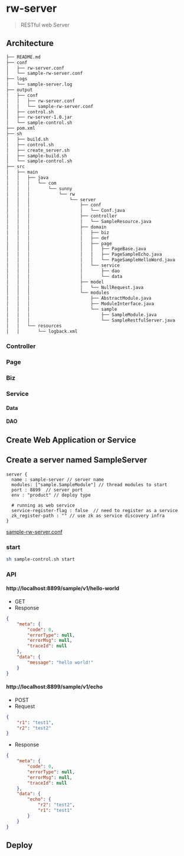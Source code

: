# rw-server
>  RESTful web Server

## Architecture
```md
├── README.md
├── conf
│   ├── rw-server.conf
│   └── sample-rw-server.conf
├── logs
│   └── sample-server.log
├── output
│   ├── conf
│   │   ├── rw-server.conf
│   │   └── sample-rw-server.conf
│   ├── control.sh
│   ├── rw-server-1.0.jar
│   └── sample-control.sh
├── pom.xml
├── sh
│   ├── build.sh
│   ├── control.sh
│   ├── create_server.sh
│   ├── sample-build.sh
│   └── sample-control.sh
├── src
│   ├── main
│   │   ├── java
│   │   │   └── com
│   │   │       └── sunny
│   │   │           └── rw
│   │   │               └── server
│   │   │                   ├── conf
│   │   │                   │   └── Conf.java
│   │   │                   ├── controller
│   │   │                   │   └── SampleResource.java
│   │   │                   ├── domain
│   │   │                   │   ├── biz
│   │   │                   │   ├── def
│   │   │                   │   ├── page
│   │   │                   │   │   ├── PageBase.java
│   │   │                   │   │   ├── PageSampleEcho.java
│   │   │                   │   │   └── PageSampleHelloWord.java
│   │   │                   │   └── service
│   │   │                   │       ├── dao
│   │   │                   │       └── data
│   │   │                   ├── model
│   │   │                   │   └── NullRequest.java
│   │   │                   └── modules
│   │   │                       ├── AbstractModule.java
│   │   │                       ├── ModuleInterface.java
│   │   │                       └── sample
│   │   │                           ├── SampleModule.java
│   │   │                           └── SampleRestfulServer.java
│   │   └── resources
│   │       └── logback.xml
```

### Controller

### Page

### Biz

### Service

#### Data

#### DAO


## Create Web Application or Service

## Create a server named SampleServer

#### 
```text
server {
  name : sample-server // server name
  modules: ["sample.SampleModule"] // thread modules to start
  port : 8899  // server port
  env : "product" // deploy type

  # running as web service
  service-register-flag : false  // need to register as a service
  zk_register-path : "" // use zk as service discovery infra
}
```
[sample-rw-server.conf](conf/sample-rw-server.conf)
### start
```bash
sh sample-control.sh start
```

### API
#### http://localhost:8899/sample/v1/hello-world
* GET
* Response
```json
{
    "meta": {
        "code": 0,
        "errorType": null,
        "errorMsg": null,
        "traceId": null
    },
    "data": {
        "message": "hello world!"
    }
}
```

#### http://localhost:8899/sample/v1/echo
* POST
* Request
```json
{
    "r1": "test1",
    "r2": "test2"
}
```
* Response
```json
{
    "meta": {
        "code": 0,
        "errorType": null,
        "errorMsg": null,
        "traceId": null
    },
    "data": {
        "echo": {
            "r2": "test2",
            "r1": "test1"
        }
    }
}
```
## Deploy

